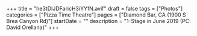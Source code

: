+++
title = "he3tDIJDFaricH3iYYfN.avif"
draft = false
tags = ["Photos"]
categories = ["Pizza Time Theatre"]
pages = ["Diamond Bar, CA (1900 S Brea Canyon Rd)"]
startDate = ""
description = "1-Stage in June 2019 (PC: David Orellana)"
+++

